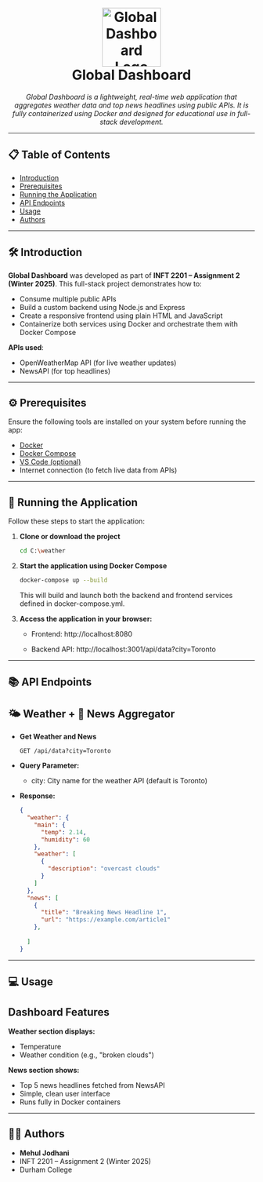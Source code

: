 <h1 align="center">
  <br>
  <img src="https://cdn-icons-png.flaticon.com/512/1779/1779940.png" alt="Global Dashboard Logo" width="120">
  <br>
  Global Dashboard
  <br>
</h1>

<p align="center">
  <i>Global Dashboard is a lightweight, real-time web application that aggregates weather data and top news headlines using public APIs. It is fully containerized using Docker and designed for educational use in full-stack development.</i>
</p>

---

## 📋 Table of Contents

- [Introduction](#introduction)  
- [Prerequisites](#prerequisites)  
- [Running the Application](#running-the-application)  
- [API Endpoints](#api-endpoints)  
- [Usage](#usage)  
- [Authors](#authors)  


---

## 🛠 Introduction

**Global Dashboard** was developed as part of **INFT 2201 – Assignment 2 (Winter 2025)**. This full-stack project demonstrates how to:

- Consume multiple public APIs
- Build a custom backend using Node.js and Express
- Create a responsive frontend using plain HTML and JavaScript
- Containerize both services using Docker and orchestrate them with Docker Compose

**APIs used**:
- OpenWeatherMap API (for live weather updates)
- NewsAPI (for top headlines)

---

## ⚙️ Prerequisites

Ensure the following tools are installed on your system before running the app:

- [Docker](https://www.docker.com/)  
- [Docker Compose](https://docs.docker.com/compose/)  
- [VS Code (optional)](https://code.visualstudio.com/)  
- Internet connection (to fetch live data from APIs)

---

## 🚀 Running the Application

Follow these steps to start the application:

1. **Clone or download the project**  
   ```bash
   cd C:\weather

2. **Start the application using Docker Compose**
    ```bash
    docker-compose up --build
    ```
    This will build and launch both the backend and frontend services defined in docker-compose.yml.
    
3. **Access the application in your browser:**

    - Frontend: http://localhost:8080

    - Backend API: http://localhost:3001/api/data?city=Toronto

---

## 📚 API Endpoints

## 🌤 Weather + 📰 News Aggregator

- **Get Weather and News**
  ```http
  GET /api/data?city=Toronto
  ```

- **Query Parameter:**

  - city: City name for the weather API (default is Toronto)

- **Response:**
  ```json
  {
    "weather": {
      "main": {
        "temp": 2.14,
        "humidity": 60
      },
      "weather": [
        {
          "description": "overcast clouds"
        }
      ]
    },
    "news": [
      {
        "title": "Breaking News Headline 1",
        "url": "https://example.com/article1"
      },
      
    ]
  }

---

## 💻 Usage

## Dashboard Features
**Weather section displays:**
  - Temperature
  - Weather condition (e.g., "broken clouds")

**News section shows:**
  - Top 5 news headlines fetched from NewsAPI
  - Simple, clean user interface
  - Runs fully in Docker containers

---

## 👨‍💻 Authors
  - **Mehul Jodhani**
  - INFT 2201 – Assignment 2 (Winter 2025)
  - Durham College

